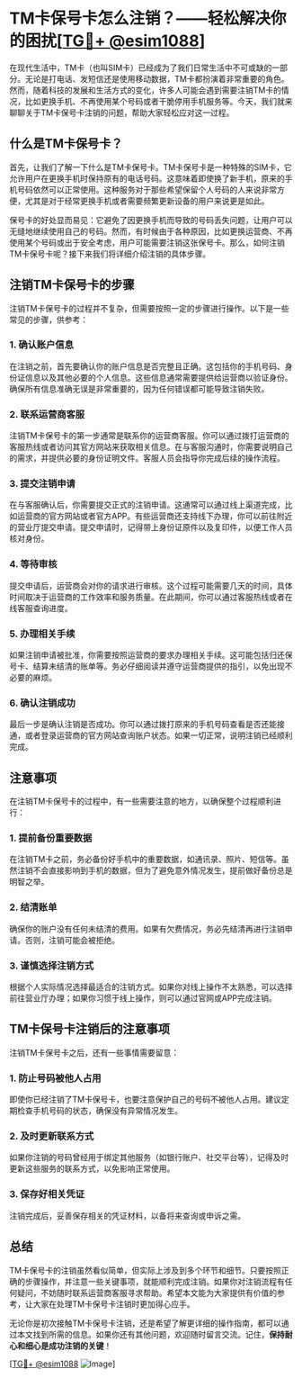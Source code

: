 # TM卡保号卡怎么注销？——轻松解决你的困扰[[TG💪+ @esim1088](https://t.me/s/esim1088)]

在现代生活中，TM卡（也叫SIM卡）已经成为了我们日常生活中不可或缺的一部分。无论是打电话、发短信还是使用移动数据，TM卡都扮演着非常重要的角色。然而，随着科技的发展和生活方式的变化，许多人可能会遇到需要注销TM卡的情况，比如更换手机、不再使用某个号码或者干脆停用手机服务等。今天，我们就来聊聊关于TM卡保号卡注销的问题，帮助大家轻松应对这一过程。

## 什么是TM卡保号卡？

首先，让我们了解一下什么是TM卡保号卡。TM卡保号卡是一种特殊的SIM卡，它允许用户在更换手机时保持原有的电话号码。这意味着即使换了新手机，原来的手机号码依然可以正常使用。这种服务对于那些希望保留个人号码的人来说非常方便，尤其是对于经常更换手机或者需要频繁更新设备的用户来说更是如此。

保号卡的好处显而易见：它避免了因更换手机而导致的号码丢失问题，让用户可以无缝地继续使用自己的号码。然而，有时候由于各种原因，比如更换运营商、不再使用某个号码或出于安全考虑，用户可能需要注销这张保号卡。那么，如何注销TM卡保号卡呢？接下来我们将详细介绍注销的具体步骤。

## 注销TM卡保号卡的步骤

注销TM卡保号卡的过程并不复杂，但需要按照一定的步骤进行操作。以下是一些常见的步骤，供参考：

### 1. 确认账户信息

在注销之前，首先要确认你的账户信息是否完整且正确。这包括你的手机号码、身份证信息以及其他必要的个人信息。这些信息通常需要提供给运营商以验证身份。确保所有信息准确无误是非常重要的，因为任何错误都可能导致注销失败。

### 2. 联系运营商客服

注销TM卡保号卡的第一步通常是联系你的运营商客服。你可以通过拨打运营商的客服热线或者访问其官方网站来获取相关信息。在与客服沟通时，你需要说明自己的需求，并提供必要的身份证明文件。客服人员会指导你完成后续的操作流程。

### 3. 提交注销申请

在与客服确认后，你需要提交正式的注销申请。这通常可以通过线上渠道完成，比如运营商的官方网站或者官方APP。有些运营商还支持线下办理，你可以前往附近的营业厅提交申请。提交申请时，记得带上身份证原件以及复印件，以便工作人员核对身份。

### 4. 等待审核

提交申请后，运营商会对你的请求进行审核。这个过程可能需要几天的时间，具体时间取决于运营商的工作效率和服务质量。在此期间，你可以通过客服热线或者在线客服查询进度。

### 5. 办理相关手续

如果注销申请被批准，你需要按照运营商的要求办理相关手续。这可能包括归还保号卡、结算未结清的账单等。务必仔细阅读并遵守运营商提供的指引，以免出现不必要的麻烦。

### 6. 确认注销成功

最后一步是确认注销是否成功。你可以通过拨打原来的手机号码查看是否还能接通，或者登录运营商的官方网站查询账户状态。如果一切正常，说明注销已经顺利完成。

## 注意事项

在注销TM卡保号卡的过程中，有一些需要注意的地方，以确保整个过程顺利进行：

### 1. 提前备份重要数据

在注销TM卡之前，务必备份好手机中的重要数据，如通讯录、照片、短信等。虽然注销不会直接影响到手机的数据，但为了避免意外情况发生，提前做好备份总是明智之举。

### 2. 结清账单

确保你的账户没有任何未结清的费用。如果有欠费情况，务必先结清再进行注销申请。否则，注销可能会被拒绝。

### 3. 谨慎选择注销方式

根据个人实际情况选择最适合的注销方式。如果你对线上操作不太熟悉，可以选择前往营业厅办理；如果你习惯于线上操作，则可以通过官网或APP完成注销。

## TM卡保号卡注销后的注意事项

注销TM卡保号卡之后，还有一些事情需要留意：

### 1. 防止号码被他人占用

即使你已经注销了TM卡保号卡，也要注意保护自己的号码不被他人占用。建议定期检查手机号码的状态，确保没有异常情况发生。

### 2. 及时更新联系方式

如果你注销的号码曾经用于绑定其他服务（如银行账户、社交平台等），记得及时更新这些服务的联系方式，以免影响正常使用。

### 3. 保存好相关凭证

注销完成后，妥善保存相关的凭证材料，以备将来查询或申诉之需。

## 总结

TM卡保号卡的注销虽然看似简单，但实际上涉及到多个环节和细节。只要按照正确的步骤操作，并注意一些关键事项，就能顺利完成注销。如果你对注销流程有任何疑问，不妨随时联系运营商客服寻求帮助。希望本文能为大家提供有价值的参考，让大家在处理TM卡保号卡注销时更加得心应手。

无论你是初次接触TM卡保号卡注销，还是希望了解更详细的操作指南，都可以通过本文找到所需的信息。如果你还有其他问题，欢迎随时留言交流。记住，**保持耐心和细心是成功注销的关键**！

[[TG💪+ @esim1088](https://t.me/s/esim1088) ![Image](https://i.postimg.cc/4NQfJmqS/Snipaste-2025-05-13-00-14-12.png)]